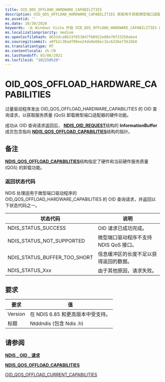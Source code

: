 ```yaml
---
title: OID_QOS_OFFLOAD_HARDWARE_CAPABILITIES
description: OID_QOS_OFFLOAD_HARDWARE_CAPABILITIES 获取用于获取微型端口适配器的 vmQoS 卸载硬件功能的过量驱动程序问题。
ms.assetid: ''
ms.date: 10/30/2020
keywords: -从 Windows Vista 开始 OID_QOS_OFFLOAD_HARDWARE_CAPABILITIES 的网络驱动程序
ms.localizationpriority: medium
ms.openlocfilehash: 8631dca8b33f8538d7fb0922e80e78f33250abe4
ms.sourcegitcommit: a9fb2c30adf09ee24de8e68ac1bc6326ef3616b8
ms.translationtype: MT
ms.contentlocale: zh-CN
ms.lasthandoff: 03/06/2021
ms.locfileid: "102250520"
---
```

# <a name="oid_qos_offload_hardware_capabilities"></a>OID_QOS_OFFLOAD_HARDWARE_CAPABILITIES


过量驱动程序发出 OID_QOS_OFFLOAD_HARDWARE_CAPABILITIES 的 OID 查询请求，以获取服务质量 (QoS) 卸载微型端口适配器的硬件功能。

成功从 OID 查询请求返回后， [**NDIS_OID_REQUEST**](/windows-hardware/drivers/ddi/oidrequest/ns-oidrequest-ndis_oid_request)结构的 **InformationBuffer** 成员包含指向 [**NDIS_QOS_OFFLOAD_CAPABILITIES**](/windows-hardware/drivers/ddi/ntddndis/ns-ntddndis-_ndis_qos_offload_capabilities)结构的指针。

## <a name="remarks"></a>备注

[**NDIS_QOS_OFFLOAD_CAPABILITIES**](/windows-hardware/drivers/ddi/ntddndis/ns-ntddndis-_ndis_qos_offload_capabilities)结构指定了硬件和当前硬件服务质量 (QOS) 的卸载功能。

### <a name="return-status-codes"></a>返回状态代码

NDIS 处理适用于微型端口驱动程序的 OID_QOS_OFFLOAD_HARDWARE_CAPABILITIES 的 OID 查询请求，并返回以下状态代码之一。

|状态代码|说明|
|--- |--- |
|NDIS_STATUS_SUCCESS|OID 请求已成功完成。|
|NDIS_STATUS_NOT_SUPPORTED|微型端口驱动程序不支持 NDIS QoS 接口。|
|NDIS_STATUS_BUFFER_TOO_SHORT|信息缓冲区的长度不足以获得返回的数据。|
|NDIS_STATUS_Xxx|由于其他原因，请求失败。|

 

## <a name="requirements"></a>要求

|要求|值|
|--- |--- |
|Version|在 NDIS 6.85 和更高版本中受支持。|
|标题|Ntddndis (包含 Ndis .h) |

## <a name="see-also"></a>请参阅

[**NDIS \_ OID \_ 请求**](/windows-hardware/drivers/ddi/oidrequest/ns-oidrequest-ndis_oid_request)

[**NDIS_QOS_OFFLOAD_CAPABILITIES**](/windows-hardware/drivers/ddi/ntddndis/ns-ntddndis-_ndis_qos_offload_capabilities)

[OID_QOS_OFFLOAD_CURRENT_CAPABILITIES](oid-qos-offload-current-capabilities.md)

 
